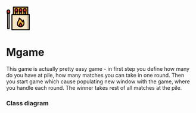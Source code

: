 <img src="https://github.com/pavelpetrcz/Mgame/blob/master/src/main/resources/iconfinder_match_2799190.png"></img>

# Mgame
This game is actually pretty easy game - in first step you define how many do you have at pile, how many matches you can take in one round. Then you start game which cause populating new window with the game, where you handle each round. The winner takes rest of all matches at the pile. 

### Class diagram
